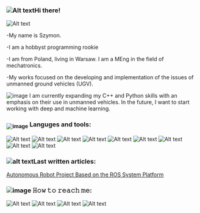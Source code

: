 



### ![Alt text](<https://github.githubassets.com/images/icons/emoji/unicode/1f44b.png>)**Hi there!**


![Alt text](<https://img.shields.io/badge/About.me-00A98F.svg?style=for-the-badge&logo=aboutdotme&logoColor=white>)

-My name is Szymon.

-I am a hobbyst programming rookie

-I am from Poland, living in Warsaw. I am a MEng in the field of mechatronics. 

-My works focused on the developing and implementation of the issues of unmanned ground vehicles (UGV).


![image](https://github.githubassets.com/images/icons/emoji/unicode/1f331.png) I am currently expanding my C++ and Python skills with an emphasis on their use in unmanned vehicles. In the future, I want to start working with deep and machine learning.

### <sub>![image](https://user-images.githubusercontent.com/62072813/229326515-c1af31e4-67f6-4fcd-8364-7c6c1a049e1b.png)</sub> **Languges and tools**:

![Alt text](<https://img.shields.io/badge/ROS-22314E.svg?style=for-the-badge&logo=ROS&logoColor=white>)
![Alt text](<https://img.shields.io/badge/C++-00599C.svg?style=for-the-badge&logo=C++&logoColor=white>)
![Alt text](<https://img.shields.io/badge/Python-3776AB.svg?style=for-the-badge&logo=Python&logoColor=white>)
![Alt text](<https://img.shields.io/badge/OpenCV-5C3EE8.svg?style=for-the-badge&logo=OpenCV&logoColor=white>)
![Alt text](<https://img.shields.io/badge/NumPy-013243.svg?style=for-the-badge&logo=NumPy&logoColor=white>)
![Alt text](<https://img.shields.io/badge/Jupyter-F37626.svg?style=for-the-badge&logo=Jupyter&logoColor=white>)
![Alt text](<https://img.shields.io/badge/Ubuntu-E95420?style=for-the-badge&logo=ubuntu&logoColor=white>)
![Alt text](<https://img.shields.io/badge/Raspberry%20Pi-A22846.svg?style=for-the-badge&logo=Raspberry-Pi&logoColor=white>)
![Alt text](<https://img.shields.io/badge/Arduino-00979D.svg?style=for-the-badge&logo=Arduino&logoColor=white>)

### ![alt text](<https://github.githubassets.com/images/icons/emoji/unicode/270d.png>)**Last written articles:**

[Autonomous Robot Project Based on the ROS System Platform](https://www.researchgate.net/publication/366698259_Autonomous_Robot_Project_Based_on_the_Robot_Operating_System_Platform)

### ![image](https://user-images.githubusercontent.com/62072813/229326397-faf4db13-5381-4b77-8e3b-c9d2728e1ba9.png) **𝙷𝚘𝚠 𝚝𝚘 𝚛𝚎𝚊𝚌𝚑 𝚖𝚎**:

![Alt text](<https://img.shields.io/badge/Gmail-EA4335.svg?style=for-the-badge&logo=Gmail&logoColor=white>)
![Alt text](<https://img.shields.io/badge/LinkedIn-0A66C2.svg?style=for-the-badge&logo=LinkedIn&logoColor=white>)
![Alt text](<https://img.shields.io/badge/GitHub-181717.svg?style=for-the-badge&logo=GitHub&logoColor=white>)
![Alt text](<https://img.shields.io/badge/Research_Gate-00CCBB.svg?&style=for-the-badge&logo=ResearchGate&logoColor=white>)
